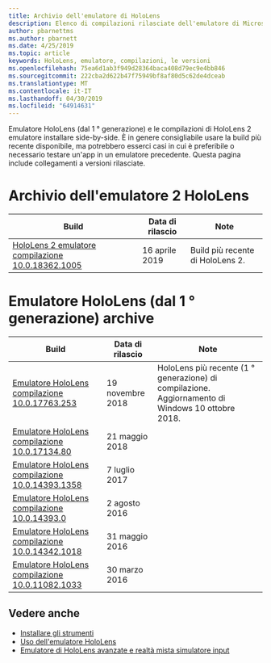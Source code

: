 ```yaml
---
title: Archivio dell'emulatore di HoloLens
description: Elenco di compilazioni rilasciate dell'emulatore di Microsoft HoloLens.
author: pbarnettms
ms.author: pbarnett
ms.date: 4/25/2019
ms.topic: article
keywords: HoloLens, emulatore, compilazioni, le versioni
ms.openlocfilehash: 75ea6d1ab3f949d28364baca408d79ec9e4bb846
ms.sourcegitcommit: 222cba2d622b47f75949bf8af80d5c62de4dceab
ms.translationtype: MT
ms.contentlocale: it-IT
ms.lasthandoff: 04/30/2019
ms.locfileid: "64914631"
---
```

Emulatore HoloLens (dal 1 ° generazione) e le compilazioni di HoloLens 2 emulatore installare side-by-side. È in genere consigliabile usare la build più recente disponibile, ma potrebbero esserci casi in cui è preferibile o necessario testare un'app in un emulatore precedente. Questa pagina include collegamenti a versioni rilasciate.


# <a name="hololens-2-emulator-archive"></a>Archivio dell'emulatore 2 HoloLens


|  Build |  Data di rilascio |  Note | 
|----------|----------|----------|
|  [HoloLens 2 emulatore compilazione 10.0.18362.1005](https://go.microsoft.com/fwlink/?linkid=2087187) | 16 aprile 2019 | Build più recente di HoloLens 2. |


# <a name="hololens-emulator-1st-gen-archive"></a>Emulatore HoloLens (dal 1 ° generazione) archive


|  Build |  Data di rilascio |  Note | 
|----------|----------|----------|
|  [Emulatore HoloLens compilazione 10.0.17763.253](https://go.microsoft.com/fwlink/?linkid=2065980) | 19 novembre 2018 | HoloLens più recente (1 ° generazione) di compilazione. Aggiornamento di Windows 10 ottobre 2018. |
|  [Emulatore HoloLens compilazione 10.0.17134.80](https://go.microsoft.com/fwlink/?linkid=874531) | 21 maggio 2018 | 
|  [Emulatore HoloLens compilazione 10.0.14393.1358](https://go.microsoft.com/fwlink/?linkid=852626) |  7 luglio 2017 |
|  [Emulatore HoloLens compilazione 10.0.14393.0](http://go.microsoft.com/fwlink/?LinkID=823018) |  2 agosto 2016 |
|  [Emulatore HoloLens compilazione 10.0.14342.1018](http://go.microsoft.com/fwlink/?LinkID=823018) |  31 maggio 2016 |
|  [Emulatore HoloLens compilazione 10.0.11082.1033](http://go.microsoft.com/fwlink/?LinkID=724053) |  30 marzo 2016 |

## <a name="see-also"></a>Vedere anche
* [Installare gli strumenti](install-the-tools.md)
* [Uso dell'emulatore HoloLens](using-the-hololens-emulator.md)
* [Emulatore di HoloLens avanzate e realtà mista simulatore input](advanced-hololens-emulator-and-mixed-reality-simulator-input.md)
